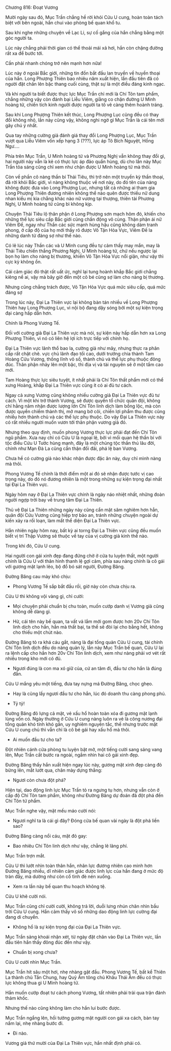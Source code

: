 




Chương 816: Đoạt Vương


Mười ngày sau đó, Mục Trần chẳng hề rời khỏi Cửu U cung, hoàn toàn tách biệt với bên ngoài, hắn chui vào phòng bế quan khổ tu.

Sau khi nghe những chuyện về Lạc Li, sự cố gắng của hắn chẳng bằng một góc người ta.

Lúc này chẳng phải thời gian có thể thoải mái xả hơi, hắn còn chặng đường rất xa để bước tới.

Cần phải nhanh chóng trở nên mạnh hơn nữa!

Lúc này ở ngoài Bắc giới, những tin đồn bắt đầu lan truyền về huyền thoại của hắn. Long Phượng Thiên bao nhiêu năm xuất hiện, lần đầu tiên đã có người đặt chân lên bậc thang cuối cùng, thật sự là một điều đáng kinh ngạc.

Và khi người ta biết được thực lực Mục Trần chỉ mới là Chí Tôn tam phẩm, chẳng những vậy còn đánh bại Liễu Viêm, giằng co chặn đường U Minh hoàng tử, chiến tích kinh người được người ta tô vẽ càng thêm hoành tráng.

Sau khi Long Phượng Thiên kết thúc, Long Phượng Lục cũng đều có thay đổi không nhỏ, lần này cũng vậy, không nghi ngờ gì Mục Trần là cái tên mới gây chú ý nhất.

Qua tay những cường giả đánh giá thay đổi Long Phượng Lục, Mục Trần vượt qua Liễu Viêm vốn xếp hạng 3 (???), lực áp Tô Bích Nguyệt, Hồng Ngư....

Phía trên Mục Trần, U Minh hoàng tử và Phương Nghị vẫn không thay đổi gì, hai người này vẫn là kẻ có thực lực áp đảo quần hùng, dù cho lần này Mục Trần tỏa sáng cũng chỉ xem như chặn được U Minh hoàng tử mà thôi.

Còn về phần cô nàng thần bí Thải Tiêu, thì trở nên một truyền kỳ thần thoại, đã rời khỏi Bắc giới, vì nàng không thuộc về nơi này, do đó tên của nàng không được đưa vào Long Phượng Lục, nhưng tất cả những ai tham gia Long Phượng Thiên đương nhiên không thể nào quên được thiếu nữ dung nhan kiều mị kia chẳng khác nào nữ vương tại thượng, thiên tài Phương Nghị, U Minh hoàng tử cũng bì không kịp.

Chuyện Thải Tiêu lộ thân phận ở Long Phượng sơn mạch hôm đó, khiến cho những thế lực siêu cấp Bắc giới cũng chấn động vô cùng. Thận phận ái nữ Viêm Đế, ngay như Thần các sức mạnh hùng hậu cũng không dám tranh phong, ở cấp độ của họ mới thấy rõ được Vô Tận Hỏa Vực, Viêm Đế la những danh từ đáng sợ như thế nào.

Có lẽ lúc này Thần các và U Minh cung đều tự cảm thấy may mắn, may là Thải Tiêu chiến thắng Phương Nghị, U Minh hoàng tử, chứ nếu ngược lại bọn họ làm cho nàng bị thương, khiến Vô Tận Hỏa Vực nổi giận, như vậy thì cực kỳ không ổn.

Cái cảm giác đó thật rất uất ức, nghĩ lại tung hoành khắp Bắc giới chẳng kiêng nể ai, vậy mà bây giờ đến một cô bé cũng sợ làm cho nàng bị thương.

Nhưng cũng chẳng trách được, Vô Tận Hỏa Vực quá mức siêu cấp, quá mức đáng sợ

Trong lúc này, Đại La Thiên vực lại không bàn tán nhiều về Long Phượng Thiên hay Long Phượng Lục, vì nội bộ đang dậy sóng bởi một sự kiện trọng đại càng hấp dẫn hơn.

Chính là Phong Vương Tế.

Đối với cường giả Đại La Thiên vực mà nói, sự kiện này hấp dẫn hơn xa Long Phượng Thiên, vì nó có liên hệ lợi ích trực tiếp với chính họ.

Đại La Thiên vực lãnh thổ bao la, cường giả như mây, nhưng thực ra phân cấp rất chặt chẽ. vực chủ lãnh đạo tối cao, dưới trướng chia thành Tam Hoàng Cửu Vương, thống lĩnh vô số, thành chủ và thế lực phụ thuộc đông đúc. Thân phận nhảy lên một bậc, thì địa vị và tài nguyên sẽ ở một tầm cao mới.

Tam Hoàng thực lực siêu tuyệt, ít nhất phải là Chí Tôn thất phẩm mới có thể xưng Hoàng, khắp Đại La Thiên vực cũng ít có ai đủ tư cách.

Ngay cả xưng Vương cũng không nhiều cường giả Đại La Thiên vực đủ tư cách. Vì một khi trở thành Vương, sẽ được quyền tổ chức quân đội, không chỉ hằng năm nhận được lượng lớn Chí Tôn linh dịch làm bổng lộc, mà còn được quyền chiếm thành thị, mở mang bờ cõi, chiến lợi phẩm thu được cũng nhiều hơn thành chủ và các thế lực phụ thuộc. Do vậy Đại La Thiên vực này có rất nhiều người muốn vươn tới thân phận vương giả đó.

Nhưng theo quy định, muốn phong Vương thực lực phải đạt đến Chí Tôn ngũ phẩm. Xưa nay chỉ có Cửu U là ngoại lệ, bởi vì mối quan hệ thần bí với tộc điểu Cửu U Tước hùng mạnh, đây là một chủng tộc thần thú lâu đời, chính như Mạn Đà La cũng cẩn thận đối đãi, phá lệ ban Vương.

Chưa hề có cường giả nào khác nhận được đặc ân này, duy chỉ mình nàng mà thôi.

Phong Vương Tế chính là thời điểm một ai đó sẽ nhận được tước vị cao trọng này, do đó nó đương nhiên là một trong những sự kiện trọng đại nhất tại Đại La Thiên vực.

Ngày hôm nay ở Đại La Thiên vực chính là ngày náo nhiệt nhất, những đoàn người ngợp trời bay về trung tâm Đại La Thiên.

Thủ vệ Đại La Thiên những ngày này cũng cẩn mật sâm nghiêm hơn hẳn, quân đội Cửu Vương cũng hiệp trợ bảo an, tránh những chuyện ngoài dự kiến xảy ra rối loạn, làm mất thể diện Đại La Thiên vực.

Hẳn nhiên ngày hôm nay, bất kỳ ai torng Đại La Thiên vực cũng đều muốn biết vị trí Thập Vương sẽ thuộc về tay của vị cường giả kinh thế nào.

Trong khi đó, Cửu U cung.

Hai người con gái xinh đẹp đang đứng chờ ở cửa tu luyện thất, một người chính là Cửu U với thân hình thanh lệ gợi cảm, phía sau nàng chính là cô gái với gương mặt lạnh lẽo, bộ đồ bó sát người, Đường Băng.

Đường Băng cau mày khó chịu:

- Phong Vương Tế sắp bắt đầu rồi, giờ này còn chưa chịu ra.

Cửu U thì không vội vàng gì, chỉ cười:

- Mọi chuyện phải chuẩn bị chu toàn, muốn cướp danh vị Vương giả cũng không dễ dàng gì.

- Hừ, cái tên này bế quan, ta vất vả lắm mới gom được hơn 20v Chí Tôn linh dịch cho hắn, hắn mà thất bại, ta thề sẽ đòi lại cho bằng hết, không cho thiếu một chút nào.

Đường Băng tỏ ra khá cáu gắt, nàng là đại tổng quản Cửu U cung, tài chính Chí Tôn linh dịch đều do nàng quản lý, lần này Mục Trần bế quan, Cửu U lại ra lệnh cấp cho hắn hơn 20v Chí Tôn linh dịch, xem như nàng phải vơ vét rất nhiều trong kho mới có đủ.

- Ngươi đúng là con ma xó giữ của, cứ an tâm đi, đầu tư cho hắn là đúng đắn.

Cửu U mắng yêu một tiếng, đưa tay nựng má Đường Băng, chọc ghẹo.

- Hay là cũng lấy ngươi đầu tư cho hắn, lúc đó doanh thu càng phong phú.

- Tỷ tỷ!

Đường Băng đỏ lựng cả mặt, vẻ xấu hổ hoàn toàn xóa đi gương mặt lạnh lùng vốn có. Ngày thường ở Cửu U cung nàng luôn ra vẻ là công nương đại tổng quản khó tính khó gần, uy nghiêm nguyên tắc, thế nhưng trước mặt Cửu U cung chủ thì vẫn chỉ là cô bé gái hay xấu hổ mà thôi.

- Ai muốn đầu tư cho ta?

Đột nhiên cánh cửa phòng tu luyện bật mở, một tiếng cười sang sảng vang lên, Mục Trần cất bước ra ngoài, ngắm nhìn hai cô gái xinh đẹp.

Đường Băng thấy hắn xuất hiện ngay lúc này, gương mặt xinh đẹp càng đỏ bừng lên, mắt lướt qua, chân mày dựng thẳng:

- Ngươi còn chưa đột phá?

Hiện tại, dao động linh lực Mục Trần tỏ ra ngưng tụ hơn, nhưng vẫn còn ở cấp độ Chí Tôn tam phẩm, không như Đường Băng dự đoán đã đột phá đến Chí Tôn tứ phẩm.

Mục Trần nghe vậy, mặt mếu máo cười nói:

- Ngươi nghĩ ta là cái gì đây? Đóng cửa bế quan vài ngày là đột phá liền sao?

Đường Băng càng nổi cáu, mặt đỏ gay:

- Bao nhiêu Chí Tôn linh dịch như vậy, chẳng lẽ lãng phí.

Mục Trần trợn mắt.

Cửu U thì lướt nhìn toàn thân hắn, nhãn lực đương nhiên cao minh hơn Đường Băng nhiều, dĩ nhiên cảm giác được linh lực của hắn đang ở mức độ tràn đầy, mà dường như còn cố tình đè nén xuống.

- Xem ra lần này bế quan thu hoạch không tệ.

Cửu U khẽ cười nói.

Mục Trần cũng chỉ cười cười, không trả lời, duỗi lưng nhún chân nhìn bầu trời Cửu U cung. Hắn cảm thấy vô số những dao động linh lực cường đại đang di chuyển.

- Không hổ là sự kiện trọng đại của Đại La Thiên vực.

Mục Trần sảng khoái nhận xét, từ ngày đặt chân vào Đại La Thiên vực, lần đầu tiên hắn thấy đông đúc đến như vậy.

- Chuẩn bị xong chưa?

Cửu U cười nhìn Mục Trần.

Mục Trần hít sâu một hơi, nhẹ nhàng gật đầu. Phong Vương Tế, bất kể Thiên La thành chủ Tần Chung, hay Quỷ Âm tông chủ Khâu Thái Âm đều có thực lực không thua gì U Minh hoàng tử.

Hắn muốn cướp đoạt tư cách phong Vương, tất nhiên phải trải qua trận đánh thảm khốc.

Nhưng thế nào cũng không làm cho hắn lui bước được.

Mục Trần ngẩng lên, hồi tưởng gương mặt người con gái xa cách, bàn tay nắm lại, nhẹ nhàng bước đi.

- Đi nào.

Vương giả thứ mười của Đại La Thiên vực, hắn nhất định phải có.





